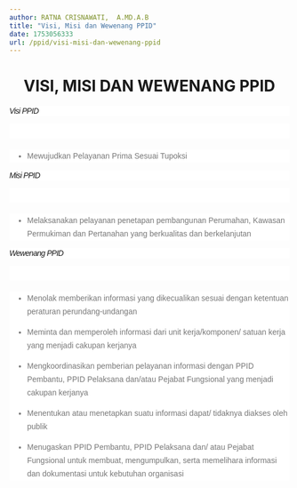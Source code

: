 ```yaml
---
author: RATNA CRISNAWATI,  A.MD.A.B
title: "Visi, Misi dan Wewenang PPID"
date: 1753056333
url: /ppid/visi-misi-dan-wewenang-ppid
---
```


<h1 style="text-align: center;"><strong>VISI, MISI DAN WEWENANG PPID</strong></h1>

<h6 class="colored fs-21 ls-6 uppercase" style="box-sizing: border-box; margin: 0px 0px 14px; font-weight: 400; line-height: 18px; color: var(--dark--200); font-size: 1em; letter-spacing: -0.05em; -webkit-font-smoothing: antialiased; font-family: Poppins, Arial, sans-serif; background-color: #ffffff;">Visi PPID</h6>

<p style="box-sizing: border-box; margin: 0px 0px 20px; color: #777777; line-height: 26px; font-family: Poppins, Arial, sans-serif; font-size: 14px; background-color: #ffffff;">&nbsp;</p>

<ul class="list list-number list-lg light fs-20 gray7 lh-35 mt-20 mb-0" style="box-sizing: border-box; padding-left: 2rem; margin-top: 0px; color: #777777; font-family: Poppins, Arial, sans-serif; font-size: 14px; background-color: #ffffff; margin-bottom: 0px !important;">
<li style="box-sizing: border-box; line-height: 24px; margin-bottom: 13px;">Mewujudkan Pelayanan Prima Sesuai Tupoksi</li>
</ul>

<p></p>

<h6 class="colored fs-21 ls-6 uppercase" style="box-sizing: border-box; margin: 0px 0px 14px; font-weight: 400; line-height: 18px; color: var(--dark--200); font-size: 1em; letter-spacing: -0.05em; -webkit-font-smoothing: antialiased; font-family: Poppins, Arial, sans-serif; background-color: #ffffff;">Misi PPID</h6>

<p style="box-sizing: border-box; margin: 0px 0px 20px; color: #777777; line-height: 26px; font-family: Poppins, Arial, sans-serif; font-size: 14px; background-color: #ffffff;">&nbsp;</p>

<ul class="list list-number list-lg light fs-20 gray7 lh-35 mt-20 mb-0" style="box-sizing: border-box; padding-left: 2rem; margin-top: 0px; color: #777777; font-family: Poppins, Arial, sans-serif; font-size: 14px; background-color: #ffffff; margin-bottom: 0px !important;">
<li style="box-sizing: border-box; line-height: 24px; margin-bottom: 13px;">Melaksanakan pelayanan penetapan pembangunan Perumahan, Kawasan Permukiman dan Pertanahan yang berkualitas dan berkelanjutan</li>
</ul>

<p><strong></strong></p>

<p><strong></strong></p>

<h6 class="colored fs-21 ls-6 uppercase" style="box-sizing: border-box; margin: 0px 0px 14px; font-weight: 400; line-height: 18px; color: var(--dark--200); font-size: 1em; letter-spacing: -0.05em; -webkit-font-smoothing: antialiased; font-family: Poppins, Arial, sans-serif; background-color: #ffffff;">Wewenang PPID</h6>

<p style="box-sizing: border-box; margin: 0px 0px 20px; color: #777777; line-height: 26px; font-family: Poppins, Arial, sans-serif; font-size: 14px; background-color: #ffffff;">&nbsp;</p>

<ul class="list list-number list-lg light fs-20 gray7 lh-35 mt-20 mb-0" style="box-sizing: border-box; padding-left: 2rem; margin-top: 0px; color: #777777; font-family: Poppins, Arial, sans-serif; font-size: 14px; background-color: #ffffff; margin-bottom: 0px !important;">
<li style="box-sizing: border-box; line-height: 24px; margin-bottom: 13px;">Menolak memberikan informasi yang dikecualikan sesuai dengan ketentuan peraturan perundang-undangan</li>
<li style="box-sizing: border-box; line-height: 24px; margin-bottom: 13px;">Meminta dan memperoleh informasi dari unit kerja/komponen/ satuan kerja yang menjadi cakupan kerjanya</li>
<li style="box-sizing: border-box; line-height: 24px; margin-bottom: 13px;">Mengkoordinasikan pemberian pelayanan informasi dengan PPID Pembantu, PPID Pelaksana dan/atau Pejabat Fungsional yang menjadi cakupan kerjanya</li>
<li style="box-sizing: border-box; line-height: 24px; margin-bottom: 13px;">Menentukan atau menetapkan suatu informasi dapat/ tidaknya diakses oleh publik</li>
<li style="box-sizing: border-box; line-height: 24px; margin-bottom: 13px;">Menugaskan PPID Pembantu, PPID Pelaksana dan/ atau Pejabat Fungsional untuk membuat, mengumpulkan, serta memelihara informasi dan dokumentasi untuk kebutuhan organisasi</li>
</ul>

<p></p>


